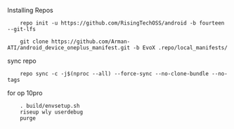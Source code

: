 Installing Repos

        repo init -u https://github.com/RisingTechOSS/android -b fourteen --git-lfs

        git clone https://github.com/Arman-ATI/android_device_oneplus_manifest.git -b EvoX .repo/local_manifests/
        
sync repo

        repo sync -c -j$(nproc --all) --force-sync --no-clone-bundle --no-tags

for op 10pro
        
        . build/envsetup.sh
        riseup wly userdebug
        purge
